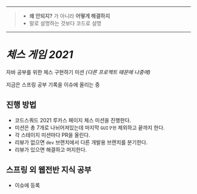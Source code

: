 
---

> - **왜 안되지?** 가 아니라 **어떻게 해결하지**
> - 말로 설명하는 것보다 코드로 설명

---

# _체스 게임 2021_


자바 공부를 위한 체스 구현하기 미션 _(다른 프로젝트 때문에 나중에)_

지금은 스프링 공부 기록을 이슈에 올리는 중

## 진행 방법

- 코드스쿼드 2021 루카스 페이지 체스 미션을 진행한다.
- 미션은 총 7개로 나뉘어져있는데 마지막 `GUI구현` 제외하고 끝까지 한다.
- 각 스테이지 미션마다 PR을 올린다.
- 리뷰가 없으면 `dev` 브랜치에서 다른 개발용 브랜치를 분기한다.
- 리뷰가 있으면 해결하고 머지한다.

## 스프링 외 웹전반 지식 공부

- 이슈에 등록
